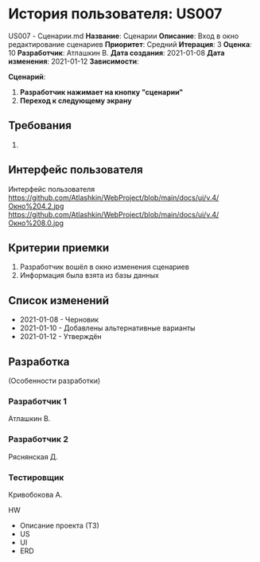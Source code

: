 # История пользователя: US007
US007 - Сценарии.md
**Название**: Сценарии
**Описание**: Вход в окно редактирование сценариев
**Приоритет**: Средний
**Итерация**: 3
**Оценка**: 10
**Разработчик**: Атлашкин В.
**Дата создания**: 2021-01-08
**Дата изменения**: 2021-01-12
**Зависимости**:


**Сценарий**:
1. **Разработчик нажимает на кнопку "сценарии"**
2. **Переход к следующему экрану**

## Требования
1. 

## Интерфейс пользователя
Интерфейс пользователя 
https://github.com/Atlashkin/WebProject/blob/main/docs/ui/v.4/Окно%204.2.jpg
https://github.com/Atlashkin/WebProject/blob/main/docs/ui/v.4/Окно%208.0.jpg

## Критерии приемки
1. Разработчик вошёл в окно изменения сценариев
2. Информация была взята из базы данных

## Список изменений
- 2021-01-08 - Черновик
- 2021-01-10 - Добавлены альтернативные варианты
- 2021-01-12 - Утверждён

## Разработка
(Особенности разработки)

### Разработчик 1
Атлашкин В.
### Разработчик 2
Ряснянская Д.
### Тестировщик
Кривобокова А.

HW
- Описание проекта (ТЗ)
- US
- UI
- ERD